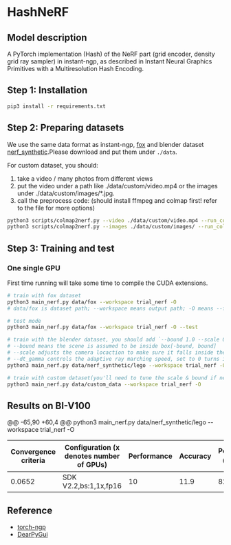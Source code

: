 # HashNeRF

## Model description
A PyTorch implementation (Hash) of the NeRF part (grid encoder, density grid ray sampler) in instant-ngp, as described in Instant Neural Graphics Primitives with a Multiresolution Hash Encoding.

## Step 1: Installation
```bash
pip3 install -r requirements.txt
```

## Step 2: Preparing datasets

We use the same data format as instant-ngp, [fox](https://github.com/NVlabs/instant-ngp/tree/master/data/nerf/fox) and blender dataset [nerf_synthetic](https://drive.google.com/drive/folders/128yBriW1IG_3NJ5Rp7APSTZsJqdJdfc1).Please download and put them under `./data`.

For custom dataset, you should:
1. take a video / many photos from different views 
2. put the video under a path like ./data/custom/video.mp4 or the images under ./data/custom/images/*.jpg.
3. call the preprocess code: (should install ffmpeg and colmap first! refer to the file for more options)

```bash
python3 scripts/colmap2nerf.py --video ./data/custom/video.mp4 --run_colmap # if use video
python3 scripts/colmap2nerf.py --images ./data/custom/images/ --run_colmap # if use images
```

## Step 3: Training and test

### One single GPU

First time running will take some time to compile the CUDA extensions.

```bash
# train with fox dataset
python3 main_nerf.py data/fox --workspace trial_nerf -O
# data/fox is dataset path; --workspace means output path; -O means --fp16 --cuda_ray --preload, which usually gives the best results balanced on speed & performance.

# test mode
python3 main_nerf.py data/fox --workspace trial_nerf -O --test
```

```bash
# train with the blender dataset, you should add `--bound 1.0 --scale 0.8 --dt_gamma 0`
# --bound means the scene is assumed to be inside box[-bound, bound]
# --scale adjusts the camera locaction to make sure it falls inside the above bounding box. 
# --dt_gamma controls the adaptive ray marching speed, set to 0 turns it off.
python3 main_nerf.py data/nerf_synthetic/lego --workspace trial_nerf -O --bound 1.0 --scale 0.8 --dt_gamma 0
```

```bash
# train with custom dataset(you'll need to tune the scale & bound if necessary):
python3 main_nerf.py data/custom_data --workspace trial_nerf -O
```

## Results on BI-V100

@@ -65,90 +60,4 @@ python3 main_nerf.py data/nerf_synthetic/lego --workspace trial_nerf -O


| Convergence criteria | Configuration (x denotes number of GPUs) | Performance | Accuracy | Power（W） | Scalability | Memory utilization（G） | Stability |
|----------------------|------------------------------------------|-------------|----------|------------|-------------|-------------------------|-----------|
| 0.0652               | SDK V2.2,bs:1,1x,fp16                    | 10          | 11.9     | 82         | 0.903       | 28.1                    | 1         |

## Reference

- [torch-ngp](https://github.com/ashawkey/torch-ngp)
- [DearPyGui](https://github.com/hoffstadt/DearPyGui)